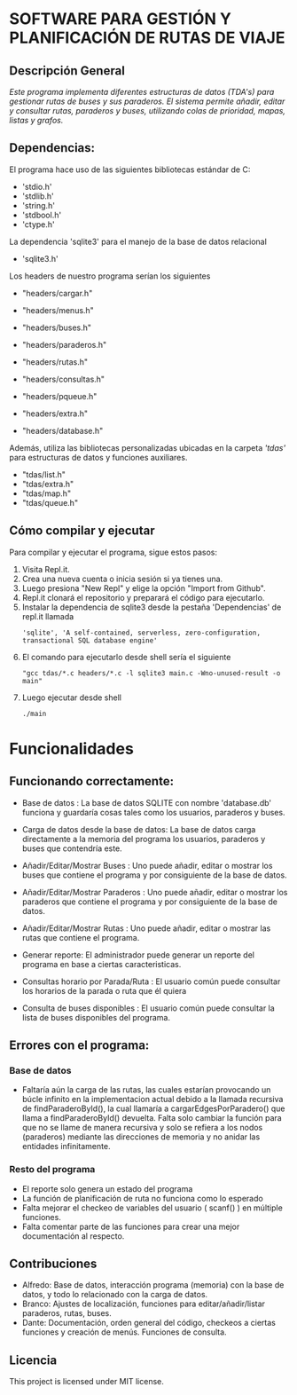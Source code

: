 # SOFTWARE PARA GESTIÓN Y PLANIFICACIÓN DE RUTAS DE VIAJE
## Descripción General
_Este programa implementa diferentes estructuras de datos (TDA's) para gestionar rutas de buses y sus paraderos. El sistema permite añadir, editar y consultar rutas, paraderos y buses, utilizando colas de prioridad, mapas, listas y grafos._

## Dependencias:
El programa hace uso de las siguientes bibliotecas estándar de C:
- 'stdio.h'
- 'stdlib.h'
- 'string.h'
- 'stdbool.h'
- 'ctype.h'

La dependencia 'sqlite3' para el manejo de la base de datos relacional
- 'sqlite3.h'

Los headers de nuestro programa serían los siguientes
- "headers/cargar.h"
- "headers/menus.h"
  
- "headers/buses.h"
- "headers/paraderos.h"
- "headers/rutas.h"
- "headers/consultas.h"
- "headers/pqueue.h"
  
- "headers/extra.h"
- "headers/database.h"
  
Además, utiliza las bibliotecas personalizadas ubicadas en la carpeta _'tdas'_ para estructuras de datos y funciones auxiliares.
- "tdas/list.h"
- "tdas/extra.h"
- "tdas/map.h"
- "tdas/queue.h"

## Cómo compilar y ejecutar
Para compilar y ejecutar el programa, sigue estos pasos:
1. Visita Repl.it.
2. Crea una nueva cuenta o inicia sesión si ya tienes una.
3. Luego presiona "New Repl" y elige la opción "Import from Github".
4. Repl.it clonará el repositorio y preparará el código para ejecutarlo.
5. Instalar la dependencia de sqlite3 desde la pestaña 'Dependencias' de repl.it llamada
   ````
   'sqlite', 'A self-contained, serverless, zero-configuration, transactional SQL database engine'
   ````
7. El comando para ejecutarlo desde shell sería el siguiente
   ````
   "gcc tdas/*.c headers/*.c -l sqlite3 main.c -Wno-unused-result -o main"
   ````
8. Luego ejecutar desde shell
   ````
   ./main
   ````

# Funcionalidades
## Funcionando correctamente:
- Base de datos : La base de datos SQLITE con nombre 'database.db' funciona y guardaría cosas tales como los usuarios, paraderos y buses.
- Carga de datos desde la base de datos: La base de datos carga directamente a la memoria del programa los usuarios, paraderos y buses que contendría este.

- Añadir/Editar/Mostrar Buses : Uno puede añadir, editar o mostrar los buses que contiene el programa y por consiguiente de la base de datos.
- Añadir/Editar/Mostrar Paraderos : Uno puede añadir, editar o mostrar los paraderos que contiene el programa y por consiguiente de la base de datos.
- Añadir/Editar/Mostrar Rutas : Uno puede añadir, editar o mostrar las rutas que contiene el programa.
- Generar reporte: El administrador puede generar un reporte del programa en base a ciertas caracteristicas.

- Consultas horario por Parada/Ruta : El usuario común puede consultar los horarios de la parada o ruta que él quiera
- Consulta de buses disponibles : El usuario común puede consultar la lista de buses disponibles del programa.

## Errores con el programa: 
### Base de datos

- Faltaría aún la carga de las rutas, las cuales estarían provocando un búcle infinito en la implementacion actual debido a la llamada recursiva de
  findParaderoById(), la cual llamaría a cargarEdgesPorParadero() que llama a findParaderoById() devuelta. Falta solo cambiar la función para que no se llame de manera recursiva y solo se refiera a los nodos (paraderos) mediante las direcciones de memoria y no anidar las entidades infinitamente.

### Resto del programa

- El reporte solo genera un estado del programa
- La función de planificación de ruta no funciona como lo esperado
- Falta mejorar el checkeo de variables del usuario ( scanf() ) en múltiple funciones.
- Falta comentar parte de las funciones para crear una mejor documentación al respecto.


## Contribuciones

- Alfredo: Base de datos, interacción programa (memoria) con la base de datos, y todo lo relacionado con la carga de datos.
- Branco: Ajustes de localización, funciones para editar/añadir/listar paraderos, rutas, buses.
- Dante: Documentación, orden general del código, checkeos a ciertas funciones y creación de menús. Funciones de consulta.

## Licencia

This project is licensed under MIT license.
